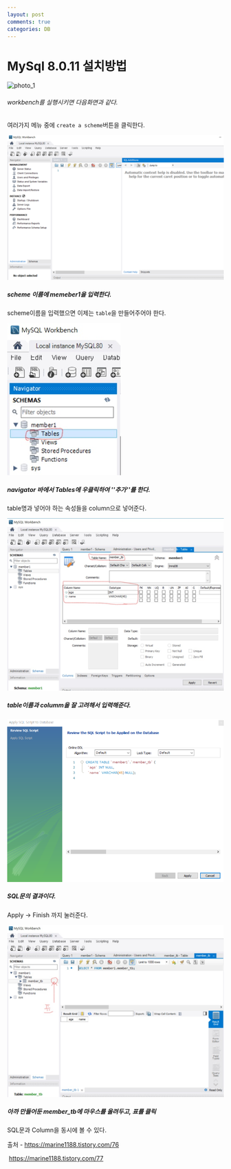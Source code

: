 ```yaml
---
layout: post
comments: true
categories: DB
---
```


# MySql 8.0.11 설치방법

![photo_1](https://user-images.githubusercontent.com/16419202/62712499-eafd1b80-ba35-11e9-812e-da68d8b66e44.png)



###### workbench를 실행시키면 다음화면과 같다.    

여러가지 메뉴 중에 `create a scheme`버튼을  클릭한다.          



![사진](https://github.com/jongwuner/jongwuner.github.io/blob/master/_posts/DB/img/201908071.PNG)



#####  scheme 이름에 memeber1을 입력한다.    

scheme이름을 입력했으면 이제는 `table`을 만들어주어야 한다.          



![사진](/_posts/DB/img/201908074.jpg)

##### navigator 바에서 Tables에 우클릭하여 ''추가''를 한다.

table명과 넣어야 하는 속성들을 column으로 넣어준다.          



![사진](/_posts/DB/img/201908075.jpg)

##### table이름과 columm을 잘 고려해서 입력해준다.          





![사진](/_posts/DB/img/201908076.PNG)



##### SQL문의 결과이다.

Apply -> Finish 까지 눌러준다.



![사진](/_posts/DB/img/201908077.jpg)

##### 아까 만들어둔 member_tb에 마우스를 올려두고, 표를 클릭

SQL문과 Column을 동시에 볼 수 있다.



출처 - https://marine1188.tistory.com/76

​           https://marine1188.tistory.com/77

